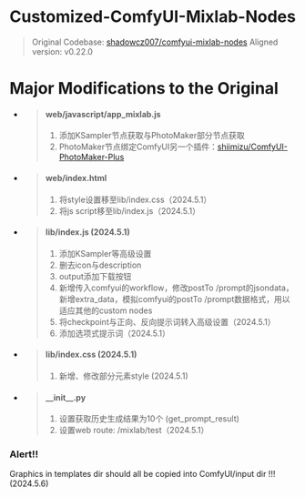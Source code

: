 # Customized-ComfyUI-Mixlab-Nodes

> Original Codebase:
> [shadowcz007/comfyui-mixlab-nodes](https://github.com/shadowcz007/comfyui-mixlab-nodes)
> Aligned version: v0.22.0

# Major Modifications to the Original

- > #### web/javascript/app_mixlab.js
  >
  > 1. 添加KSampler节点获取与PhotoMaker部分节点获取
  > 2. PhotoMaker节点绑定ComfyUI另一个插件：[shiimizu/ComfyUI-PhotoMaker-Plus](https://github.com/shiimizu/ComfyUI-PhotoMaker-Plus)
  >
- > #### web/index.html
  > 1. 将style设置移至lib/index.css（2024.5.1）
  > 2. 将js script移至lib/index.js（2024.5.1）

- > #### lib/index.js (2024.5.1)
  > 1. 添加KSampler等高级设置
  > 2. 删去icon与description
  > 3. output添加下载按钮
  > 4. 新增传入comfyui的workflow，修改postTo /prompt的jsondata，新增extra_data，模拟comfyui的postTo /prompt数据格式，用以适应其他的custom nodes
  > 5. 将checkpoint与正向、反向提示词转入高级设置（2024.5.1）
  > 6. 添加选项式提示词（2024.5.1）

- > #### lib/index.css (2024.5.1)
  > 1. 新增、修改部分元素style (2024.5.1)

- > #### \_\_init\_\_.py
  >
  > 1. 设置获取历史生成结果为10个 (get_prompt_result)
  > 2. 设置web route: /mixlab/test（2024.5.1）
  >


### Alert!!
Graphics in templates dir should all be copied into ComfyUI/input dir !!! (2024.5.6)